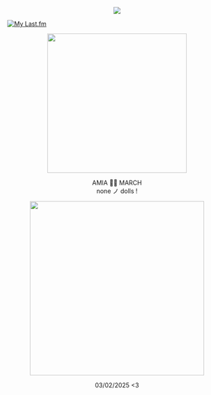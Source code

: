 <p align="center"> <img src="https://komarev.com/ghpvc/?username=aoyagiis&label=pictures_taken_୨୧&style=plastic&color=FFC0CB" </p>

[![My Last.fm](https://lastfm-recently-played.vercel.app/api?user=meltdwn&count=1&show_user=header&header_size=normal_stats_only&loved=true&loved_style=2)](https://www.last.fm/user/meltdwn)

<p align="center"> <img src="https://i.postimg.cc/x124g52g/march.png" width="320" </p> 

 <p align="center"> AMIA 🏳️‍⚧️ MARCH <br> none ノ dolls !

 <p align="center"> <img src="https://i.postimg.cc/Wb6npPB6/mizuk.png" width="400" </p>

 <div align="center">

03/02/2025 <3

